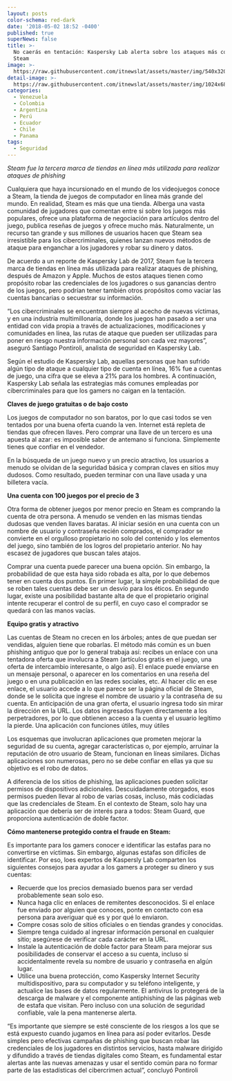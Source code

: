 ```yaml
---
layout: posts
color-schema: red-dark
date: '2018-05-02 18:52 -0400'
published: true
superNews: false
title: >-
  No caerás en tentación: Kaspersky Lab alerta sobre los ataques más comunes en
  Steam 
image: >-
  https://raw.githubusercontent.com/itnewslat/assets/master/img/540x320/Usuario-p.jpg
detail-image: >-
  https://raw.githubusercontent.com/itnewslat/assets/master/img/1024x680/Usuario-g.jpg
categories:
  - Venezuela
  - Colombia
  - Argentina
  - Perú
  - Ecuador
  - Chile
  - Panama
tags:
  - Seguridad
---
```

_Steam fue la tercera marca de tiendas en línea más utilizada para realizar ataques de phishing_
           
Cualquiera que haya incursionado en el mundo de los videojuegos conoce a Steam, la tienda de juegos de computador en línea más grande del mundo. En realidad, Steam es más que una tienda. Alberga una vasta comunidad de jugadores que comentan entre si sobre los juegos más populares, ofrece una plataforma de negociación para artículos dentro del juego, publica reseñas de juegos y ofrece mucho más. Naturalmente, un recurso tan grande y sus millones de usuarios hacen que Steam sea irresistible para los cibercriminales, quienes lanzan nuevos métodos de ataque para enganchar a los jugadores y robar su dinero y datos. 

De acuerdo a un reporte de Kaspersky Lab de 2017, Steam fue la tercera marca de tiendas en línea más utilizada para realizar ataques de phishing, después de Amazon y Apple.  Muchos de estos ataques tienen como propósito robar las credenciales de los jugadores o sus ganancias dentro de los juegos, pero podrían tener también otros propósitos como vaciar las cuentas bancarias o secuestrar su información. 

“Los cibercriminales se encuentran siempre al acecho de nuevas víctimas, y en una industria multimillonaria, donde los juegos han pasado a ser una entidad con vida propia a través de actualizaciones, modificaciones y comunidades en línea, las rutas de ataque que pueden ser utilizadas para poner en riesgo nuestra información personal son cada vez mayores”, aseguró Santiago Pontiroli, analista de seguridad en Kaspersky Lab.  

Según el estudio de Kaspersky Lab, aquellas personas que han sufrido algún tipo de ataque a cualquier tipo de cuenta en línea, 16% fue a cuentas de juego, una cifra que se eleva a 21% para los hombres. A continuación, Kaspersky Lab señala las estrategias más comunes empleadas por cibercriminales  para que los gamers no caigan en la tentación.

**Claves de juego gratuitas o de bajo costo**

Los juegos de computador no son baratos, por lo que casi todos se ven tentados por una buena oferta cuando la ven. Internet está repleta de tiendas que ofrecen llaves. Pero comprar una llave de un tercero es una apuesta al azar: es imposible saber de antemano si funciona. Simplemente tienes que confiar en el vendedor.

En la búsqueda de un juego nuevo y un precio atractivo, los usuarios a menudo se olvidan de la seguridad básica y compran claves en sitios muy dudosos. Como resultado, pueden terminar con una llave usada y una billetera vacía. 

**Una cuenta con 100 juegos por el precio de 3**

Otra forma de obtener juegos por menor precio en Steam es comprando la cuenta de otra persona. A menudo se venden en las mismas tiendas dudosas que venden llaves baratas.  Al iniciar sesión en una cuenta con un nombre de usuario y contraseña recién comprados, el comprador se convierte en el orgulloso propietario no solo del contenido y los elementos del juego, sino también de los logros del propietario anterior. No hay escasez de jugadores que buscan tales atajos.

Comprar una cuenta puede parecer una buena opción. Sin embargo, la probabilidad de que esta haya sido robada es alta, por lo que debemos tener en cuenta dos puntos. En primer lugar, la simple probabilidad de que se roben tales cuentas debe ser un desvío para los éticos. En segundo lugar, existe una posibilidad bastante alta de que el propietario original intente recuperar el control de su perfil, en cuyo caso el comprador se quedará con las manos vacías.

**Equipo gratis y atractivo**

Las cuentas de Steam no crecen en los árboles; antes de que puedan ser vendidas, alguien tiene que robarlas. El método más común es un buen phishing antiguo que por lo general trabaja así: recibes un enlace con una tentadora oferta que involucra a Steam (artículos gratis en el juego, una oferta de intercambio interesante, o algo así). El enlace puede enviarse en un mensaje personal, o aparecer en los comentarios en una reseña del juego o en una publicación en las redes sociales, etc. Al hacer clic en ese enlace, el usuario accede a lo que parece ser la página oficial de Steam, donde se le solicita que ingrese el nombre de usuario y la contraseña de su cuenta. En anticipación de una gran oferta, el usuario ingresa todo sin mirar la dirección en la URL. Los datos ingresados fluyen directamente a los perpetradores, por lo que obtienen acceso a la cuenta y el usuario legítimo la pierde.
Una aplicación con funciones útiles, muy útiles

Los esquemas que involucran aplicaciones que prometen mejorar la seguridad de su cuenta, agregar características o, por ejemplo, arruinar la reputación de otro usuario de Steam, funcionan en líneas similares. Dichas aplicaciones son numerosas, pero no se debe confiar en ellas ya que su objetivo es el robo de datos.

A diferencia de los sitios de phishing, las aplicaciones pueden solicitar permisos de dispositivos adicionales. Descuidadamente otorgados, esos permisos pueden llevar al robo de varias cosas, incluso, más codiciadas que las credenciales de Steam. En el contexto de Steam, solo hay una aplicación que debería ser de interés para a todos: Steam Guard, que proporciona autenticación de doble factor.

**Cómo mantenerse protegido contra el fraude en Steam:**

Es importante para los gamers conocer e identificar las estafas para no convertirse en víctimas. Sin embargo, algunas estafas son difíciles de identificar. Por eso, loes expertos de Kaspersly Lab comparten los siguientes consejos para ayudar a los gamers a proteger su dinero y sus cuentas:

- Recuerde que los precios demasiado buenos para ser verdad probablemente sean solo eso.
- Nunca haga clic en enlaces de remitentes desconocidos. Si el enlace fue enviado por alguien que conoces, ponte en contacto con esa persona para averiguar qué es y por qué lo enviaron.
- Compre cosas solo de sitios oficiales o en tiendas grandes y conocidas.
- Siempre tenga cuidado al ingresar información personal en cualquier sitio; asegúrese de verificar cada carácter en la URL.
- Instale la autenticación de doble factor para Steam para mejorar sus posibilidades de conservar el acceso a su cuenta, incluso si accidentalmente revela su nombre de usuario y contraseña en algún lugar.
- Utilice una buena protección, como Kaspersky Internet Security multidispositivo, para su computador y su teléfono inteligente, y actualice las bases de datos regularmente. El antivirus lo protegerá de la descarga de malware y el componente antiphishing de las páginas web de estafa que visitan. Pero incluso con una solución de seguridad confiable, vale la pena mantenerse alerta.

“Es importante que siempre se esté consciente de los riesgos a los que se está expuesto cuando jugamos en línea para así poder evitarlos. Desde simples pero efectivas campañas de phishing que buscan robar las credenciales de los jugadores en distintos servicios, hasta malware dirigido y difundido a través de tiendas digitales como Steam, es fundamental estar alertas ante las nuevas amenazas y usar el sentido común para no formar parte de las estadísticas del cibercrimen actual”, concluyó Pontiroli

